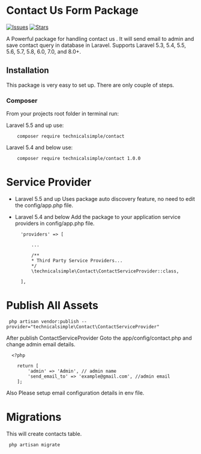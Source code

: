# Contact Us Form Package

[![Issues](https://img.shields.io/github/issues/technicalsimple/contact-package.svg?style=flat-square)](https://github.com/technicalsimple/contact-package/issues)
[![Stars](https://img.shields.io/github/stars/technicalsimple/contact-package.svg?style=flat-square)](https://github.com/technicalsimple/contact-package/stargazers)


A Powerful package for handling contact us . It will send email to admin and save contact query in database in Laravel. Supports Laravel 5.3, 5.4, 5.5, 5.6, 5.7, 5.8, 6.0, 7.0, and 8.0+.

## Installation
This package is very easy to set up. There are only couple of steps.

### Composer

From your projects root folder in terminal run:

Laravel 5.5 and up use:

```
    composer require technicalsimple/contact
```

Laravel 5.4 and below use:

```
    composer require technicalsimple/contact 1.0.0
```

# Service Provider

* Laravel 5.5 and up Uses package auto discovery feature, no need to edit the config/app.php file.

* Laravel 5.4 and below Add the package to your application service providers in config/app.php file.

  ```
    'providers' => [

        ...

        /**
        * Third Party Service Providers...
        */
        \technicalsimple\Contact\ContactServiceProvider::class,

    ],    
   ```

# Publish All Assets
   ```
    php artisan vendor:publish --provider="technicalsimple\Contact\ContactServiceProvider"
   ```
 After publish ContactServiceProvider Goto the app/config/contact.php
 and change admin email details.
  ```
    <?php

      return [
          'admin' => 'Admin', // admin name
          'send_email_to' => 'example@gmail.com', //admin email
      ];
  ```

 Also Please setup email configuration details in env file.

 # Migrations

   This will create contacts table.

   ```
    php artisan migrate
   ```
   




   


    
   






